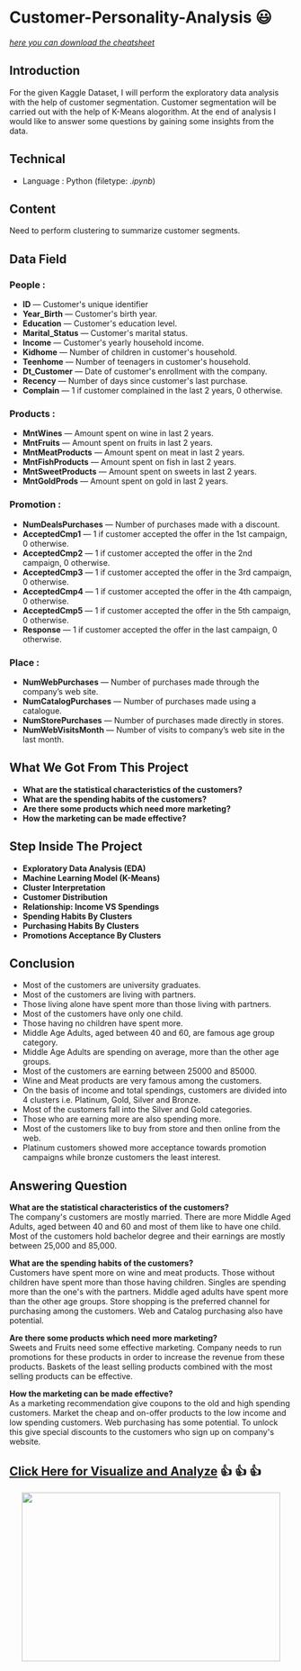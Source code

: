 # Customer-Personality-Analysis :smiley: 
  
[*here you can download the cheatsheet*](https://www.kaggle.com/imakash3011/customer-personality-analysis)   
 
## Introduction 
For the given Kaggle Dataset, I will perform the exploratory data analysis with the help of customer segmentation. Customer segmentation will be carried out with the help of K-Means alogorithm. At the end of analysis I would like to answer some questions by gaining some insights from the data.

## Technical
- Language : Python (filetype: *.ipynb*)

## Content
Need to perform clustering to summarize customer segments.

## Data Field
### People :
- **ID** — Customer's unique identifier
- **Year_Birth** — Customer's birth year.
- **Education** — Customer's education level.
- **Marital_Status** — Customer's marital status.
- **Income** — Customer's yearly household income.
- **Kidhome** — Number of children in customer's household.
- **Teenhome** — Number of teenagers in customer's household.
- **Dt_Customer** — Date of customer's enrollment with the company.
- **Recency** — Number of days since customer's last purchase.
- **Complain** — 1 if customer complained in the last 2 years, 0 otherwise.
### Products :
- **MntWines** — Amount spent on wine in last 2 years.
- **MntFruits** — Amount spent on fruits in last 2 years.
- **MntMeatProducts** — Amount spent on meat in last 2 years.
- **MntFishProducts** — Amount spent on fish in last 2 years.
- **MntSweetProducts** — Amount spent on sweets in last 2 years.
- **MntGoldProds** — Amount spent on gold in last 2 years.
### Promotion :
- **NumDealsPurchases** — Number of purchases made with a discount.
- **AcceptedCmp1** — 1 if customer accepted the offer in the 1st campaign, 0 otherwise.
- **AcceptedCmp2** — 1 if customer accepted the offer in the 2nd campaign, 0 otherwise.
- **AcceptedCmp3** — 1 if customer accepted the offer in the 3rd campaign, 0 otherwise.
- **AcceptedCmp4** — 1 if customer accepted the offer in the 4th campaign, 0 otherwise.
- **AcceptedCmp5** — 1 if customer accepted the offer in the 5th campaign, 0 otherwise.
- **Response** — 1 if customer accepted the offer in the last campaign, 0 otherwise.
### Place :
- **NumWebPurchases** — Number of purchases made through the company’s web site.
- **NumCatalogPurchases** — Number of purchases made using a catalogue.
- **NumStorePurchases** — Number of purchases made directly in stores.
- **NumWebVisitsMonth** — Number of visits to company’s web site in the last month.

## What We Got From This Project
- **What are the statistical characteristics of the customers?**
- **What are the spending habits of the customers?**
- **Are there some products which need more marketing?**
- **How the marketing can be made effective?**

## Step Inside The Project
- **Exploratory Data Analysis (EDA)**
- **Machine Learning Model (K-Means)**
- **Cluster Interpretation**
- **Customer Distribution**
- **Relationship: Income VS Spendings**
- **Spending Habits By Clusters**
- **Purchasing Habits By Clusters**
- **Promotions Acceptance By Clusters**

## Conclusion
- Most of the customers are university graduates.
- Most of the customers are living with partners. 
- Those living alone have spent more than those living with partners.
- Most of the customers have only one child.
- Those having no children have spent more.
- Middle Age Adults, aged between 40 and 60, are famous age group category.
- Middle Age Adults are spending on average, more than the other age groups.
- Most of the customers are earning between 25000 and 85000.
- Wine and Meat products are very famous among the customers.
- On the basis of income and total spendings, customers are divided into 4 clusters i.e. Platinum, Gold, Silver and Bronze.
- Most of the customers fall into the Silver and Gold categories.
- Those who are earning more are also spending more.
- Most of the customers like to buy from store and then online from the web.
- Platinum customers showed more acceptance towards promotion campaigns while bronze customers the least interest.

## Answering Question
**What are the statistical characteristics of the customers?**<br>
The company's customers are mostly married. There are more Middle Aged Adults, aged between 40 and 60 and most of them like to have one child. Most of the customers hold   bachelor degree and their earnings are mostly between 25,000 and 85,000.<br>

**What are the spending habits of the customers?** <br>
Customers have spent more on wine and meat products. Those without children have spent more than those having children. Singles are spending more than the one's with the      partners. Middle aged adults have spent more than the other age groups. Store shopping is the preferred channel for purchasing among the customers. Web and Catalog            purchasing also have potential.<br>

**Are there some products which need more marketing?**<br>
Sweets and Fruits need some effective marketing. Company needs to run promotions for these products in order to increase the revenue from these products. Baskets of the      least selling products combined with the most selling products can be effective.<br>

**How the marketing can be made effective?**<br>
As a marketing recommendation give coupons to the old and high spending customers. Market the cheap and on-offer products to the low income and low spending customers. Web   purchasing has some potential. To unlock this give special discounts to the customers who sign up on company's website.<br>

## [Click Here  for Visualize and Analyze](https://arienugroho050396.github.io/project7.html) :thumbsup: :thumbsup: :thumbsup:
<p align="center">
  <img width="460" height="300" src="https://www.icegif.com/wp-content/uploads/icegif-1436.gif">
</p>

  
 
 
